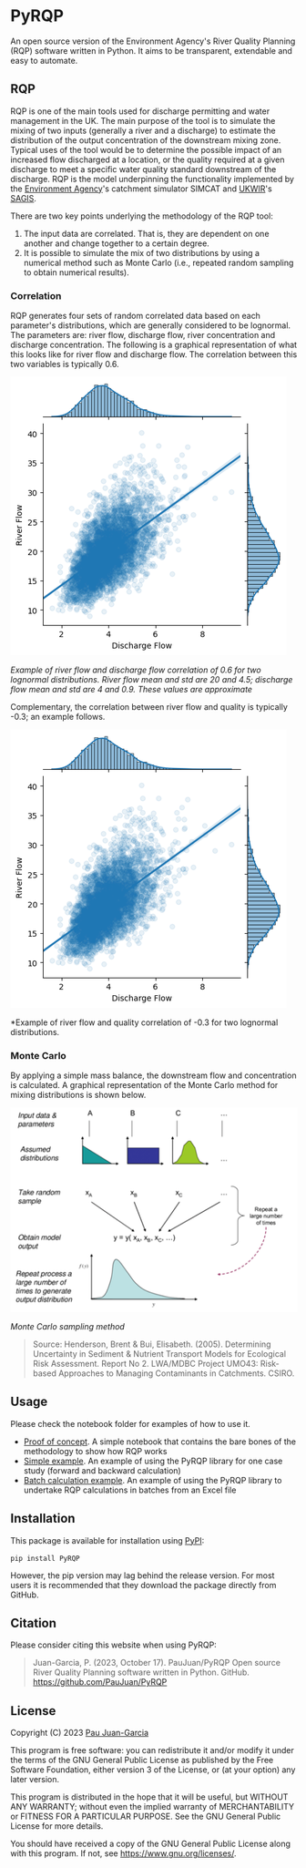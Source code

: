 # PyRQP

An open source version of the Environment Agency's River Quality Planning (RQP) software written in Python. It aims to be transparent, extendable and easy to automate.

[comment]: <TODO Add link to documentation>

## RQP

RQP is one of the main tools used for discharge permitting and water management in the UK. The main purpose of the tool is to simulate the mixing of two inputs (generally a river and a discharge) to estimate the distribution of the output concentration of the downstream mixing zone. Typical uses of the tool would be to determine the possible impact of an increased flow discharged at a location, or the quality required at a given discharge to meet a specific water quality standard downstream of the discharge. RQP is the model underpinning the functionality implemented by the [Environment Agency](https://www.gov.uk/government/organisations/environment-agency)'s catchment simulator SIMCAT and [UKWIR](https://ukwir.org/)'s [SAGIS](https://sagis.ukwir.org/sagis/welcome).

There are two key points underlying the methodology of the RQP tool:
1.	The input data are correlated. That is, they are dependent on one another and change together to a certain degree.
2.	It is possible to simulate the mix of two distributions by using a numerical method such as Monte Carlo (i.e., repeated random sampling to obtain numerical results).

### Correlation

RQP generates four sets of random correlated data based on each parameter's distributions, which are generally considered to be lognormal. The parameters are: river flow, discharge flow, river concentration and discharge concentration. The following is a graphical representation of what this looks like for river flow and discharge flow. The correlation between this two variables is typically 0.6.

![flow_correlation](https://github.com/PauJuan/PyRQP/blob/main/docs/img/flow_correlation.png?raw=true)

*Example of river flow and discharge flow correlation of 0.6 for two lognormal distributions. River flow mean and std are 20 and 4.5; discharge flow mean and std are 4 and 0.9. These values are approximate*

Complementary, the correlation between river flow and quality is typically -0.3; an example follows.

![flow_wq_correlation](https://github.com/PauJuan/PyRQP/blob/main/docs/img/flow_correlation.png?raw=true)

*Example of river flow and quality correlation of -0.3 for two lognormal distributions. 

### Monte Carlo

By applying a simple mass balance, the downstream flow and concentration is calculated. A graphical representation of the Monte Carlo method for mixing distributions is shown below.

![MonteCarlo](https://github.com/PauJuan/PyRQP/blob/main/docs/img/RQP_method.png?raw=true)

*Monte Carlo sampling method*

> Source: Henderson, Brent & Bui, Elisabeth. (2005). Determining Uncertainty in Sediment & Nutrient Transport Models for Ecological Risk Assessment. Report No 2. LWA/MDBC Project UMO43: Risk-based Approaches to Managing Contaminants in Catchments. CSIRO.

## Usage

Please check the notebook folder for examples of how to use it.

- [Proof of concept](https://github.com/PauJuan/PyRQP/blob/main/notebooks/pyrqp_poc.ipynb). A simple notebook that contains the bare bones of the methodology to show how RQP works
- [Simple example](https://github.com/PauJuan/PyRQP/blob/main/notebooks/rqp_simple_example.ipynb). An example of using the PyRQP library for one case study (forward and backward calculation)
- [Batch calculation example](https://github.com/PauJuan/PyRQP/blob/main/notebooks/rqp_batch_example.ipynb). An example of using the PyRQP library to undertake RQP calculations in batches from an Excel file

## Installation

This package is available for installation using [PyPI](https://pypi.org/project/PyRQP/):

    pip install PyRQP

However, the pip version may lag behind the release version. For most users it is recommended that they download the package directly from GitHub.

## Citation

Please consider citing this website when using PyRQP:

> Juan-Garcia, P. (2023, October 17). PauJuan/PyRQP Open source River Quality Planning software written in Python. GitHub. https://github.com/PauJuan/PyRQP

## License

Copyright (C) 2023 [Pau Juan-Garcia](https://paujuan.github.io/)

This program is free software: you can redistribute it and/or modify it under the terms of the GNU General Public License as published by the Free Software Foundation, either version 3 of the License, or (at your option) any later version.

This program is distributed in the hope that it will be useful, but WITHOUT ANY WARRANTY; without even the implied warranty of MERCHANTABILITY or FITNESS FOR A PARTICULAR PURPOSE. See the GNU General Public License for more details.

You should have received a copy of the GNU General Public License along with this program. If not, see <https://www.gnu.org/licenses/>.
